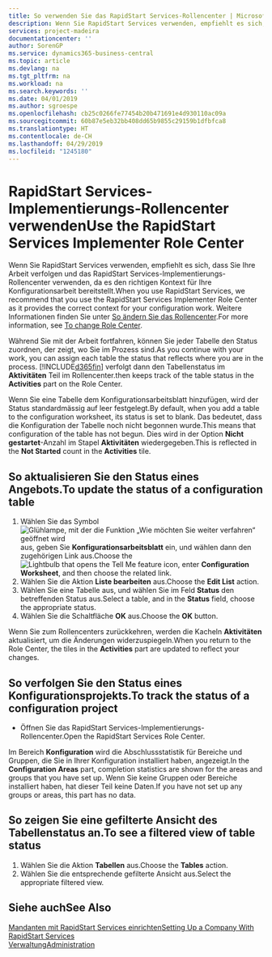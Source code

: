 ```yaml
---
title: So verwenden Sie das RapidStart Services-Rollencenter | Microsoft Docs
description: Wenn Sie RapidStart Services verwenden, empfiehlt es sich, dass Sie Ihre Arbeit verfolgen und das RapidStart Services-Implementierungs-Rollencenter verwenden, da es den richtigen Kontext für Ihre Konfigurationsarbeit bereitstellt.
services: project-madeira
documentationcenter: ''
author: SorenGP
ms.service: dynamics365-business-central
ms.topic: article
ms.devlang: na
ms.tgt_pltfrm: na
ms.workload: na
ms.search.keywords: ''
ms.date: 04/01/2019
ms.author: sgroespe
ms.openlocfilehash: cb25c0266fe77454b20b471691e4d930110ac09a
ms.sourcegitcommit: 60b87e5eb32bb408dd65b9855c29159b1dfbfca8
ms.translationtype: HT
ms.contentlocale: de-CH
ms.lasthandoff: 04/29/2019
ms.locfileid: "1245180"
---
```

# <a name="use-the-rapidstart-services-implementer-role-center"></a><span data-ttu-id="d6af3-103">RapidStart Services-Implementierungs-Rollencenter verwenden</span><span class="sxs-lookup"><span data-stu-id="d6af3-103">Use the RapidStart Services Implementer Role Center</span></span>
<span data-ttu-id="d6af3-104">Wenn Sie RapidStart Services verwenden, empfiehlt es sich, dass Sie Ihre Arbeit verfolgen und das RapidStart Services-Implementierungs-Rollencenter verwenden, da es den richtigen Kontext für Ihre Konfigurationsarbeit bereitstellt.</span><span class="sxs-lookup"><span data-stu-id="d6af3-104">When you use RapidStart Services, we recommend that you use the RapidStart Services Implementer Role Center as it provides the correct context for your configuration work.</span></span> <span data-ttu-id="d6af3-105">Weitere Informationen finden Sie unter [So ändern Sie das Rollencenter](ui-change-basic-settings.md#to-change-role-center).</span><span class="sxs-lookup"><span data-stu-id="d6af3-105">For more information, see [To change Role Center](ui-change-basic-settings.md#to-change-role-center).</span></span>

<span data-ttu-id="d6af3-106">Während Sie mit der Arbeit fortfahren, können Sie jeder Tabelle den Status zuordnen, der zeigt, wo Sie im Prozess sind.</span><span class="sxs-lookup"><span data-stu-id="d6af3-106">As you continue with your work, you can assign each table the status that reflects where you are in the process.</span></span> [!INCLUDE[d365fin](includes/d365fin_md.md)] <span data-ttu-id="d6af3-107">verfolgt dann den Tabellenstatus im **Aktivitäten** Teil im Rollencenter.</span><span class="sxs-lookup"><span data-stu-id="d6af3-107">then keeps track of the table status in the **Activities** part on the Role Center.</span></span>  

<span data-ttu-id="d6af3-108">Wenn Sie eine Tabelle dem Konfigurationsarbeitsblatt hinzufügen, wird der Status standardmässig auf leer festgelegt.</span><span class="sxs-lookup"><span data-stu-id="d6af3-108">By default, when you add a table to the configuration worksheet, its status is set to blank.</span></span> <span data-ttu-id="d6af3-109">Das bedeutet, dass die Konfiguration der Tabelle noch nicht begonnen wurde.</span><span class="sxs-lookup"><span data-stu-id="d6af3-109">This means that configuration of the table has not begun.</span></span> <span data-ttu-id="d6af3-110">Dies wird in der Option **Nicht gestartet**-Anzahl im Stapel **Aktivitäten** wiedergegeben.</span><span class="sxs-lookup"><span data-stu-id="d6af3-110">This is reflected in the **Not Started** count in the **Activities** tile.</span></span>  

## <a name="to-update-the-status-of-a-configuration-table"></a><span data-ttu-id="d6af3-111">So aktualisieren Sie den Status eines Angebots.</span><span class="sxs-lookup"><span data-stu-id="d6af3-111">To update the status of a configuration table</span></span>  
1.  <span data-ttu-id="d6af3-112">Wählen Sie das Symbol ![Glühlampe, mit der die Funktion „Wie möchten Sie weiter verfahren“ geöffnet wird](media/ui-search/search_small.png "Wie möchten Sie weiter verfahren?") aus, geben Sie **Konfigurationsarbeitsblatt** ein, und wählen dann den zugehörigen Link aus.</span><span class="sxs-lookup"><span data-stu-id="d6af3-112">Choose the ![Lightbulb that opens the Tell Me feature](media/ui-search/search_small.png "Tell me what you want to do") icon, enter **Configuration Worksheet**, and then choose the related link.</span></span>  
2.  <span data-ttu-id="d6af3-113">Wählen Sie die Aktion **Liste bearbeiten** aus.</span><span class="sxs-lookup"><span data-stu-id="d6af3-113">Choose the **Edit List** action.</span></span>  
3.  <span data-ttu-id="d6af3-114">Wählen Sie eine Tabelle aus, und wählen Sie im Feld **Status** den betreffenden Status aus.</span><span class="sxs-lookup"><span data-stu-id="d6af3-114">Select a table, and in the **Status** field, choose the appropriate status.</span></span>  
4.  <span data-ttu-id="d6af3-115">Wählen Sie die Schaltfläche **OK** aus.</span><span class="sxs-lookup"><span data-stu-id="d6af3-115">Choose the **OK** button.</span></span>  

<span data-ttu-id="d6af3-116">Wenn Sie zum Rollencenters zurückkehren, werden die Kacheln **Aktivitäten** aktualisiert, um die Änderungen widerzuspiegeln.</span><span class="sxs-lookup"><span data-stu-id="d6af3-116">When you return to the Role Center, the tiles in the **Activities** part are updated to reflect your changes.</span></span>  

## <a name="to-track-the-status-of-a-configuration-project"></a><span data-ttu-id="d6af3-117">So verfolgen Sie den Status eines Konfigurationsprojekts.</span><span class="sxs-lookup"><span data-stu-id="d6af3-117">To track the status of a configuration project</span></span>  
- <span data-ttu-id="d6af3-118">Öffnen Sie das RapidStart Services-Implementierungs-Rollencenter.</span><span class="sxs-lookup"><span data-stu-id="d6af3-118">Open the RapidStart Services Role Center.</span></span>  

<span data-ttu-id="d6af3-119">Im Bereich **Konfiguration** wird die Abschlussstatistik für Bereiche und Gruppen, die Sie in Ihrer Konfiguration installiert haben, angezeigt.</span><span class="sxs-lookup"><span data-stu-id="d6af3-119">In the **Configuration Areas** part, completion statistics are shown for the areas and groups that you have set up.</span></span> <span data-ttu-id="d6af3-120">Wenn Sie keine Gruppen oder Bereiche installiert haben, hat dieser Teil keine Daten.</span><span class="sxs-lookup"><span data-stu-id="d6af3-120">If you have not set up any groups or areas, this part has no data.</span></span>  

## <a name="to-see-a-filtered-view-of-table-status"></a><span data-ttu-id="d6af3-121">So zeigen Sie eine gefilterte Ansicht des Tabellenstatus an.</span><span class="sxs-lookup"><span data-stu-id="d6af3-121">To see a filtered view of table status</span></span>  
1. <span data-ttu-id="d6af3-122">Wählen Sie die Aktion **Tabellen** aus.</span><span class="sxs-lookup"><span data-stu-id="d6af3-122">Choose the **Tables** action.</span></span>  
2. <span data-ttu-id="d6af3-123">Wählen Sie die entsprechende gefilterte Ansicht aus.</span><span class="sxs-lookup"><span data-stu-id="d6af3-123">Select the appropriate filtered view.</span></span>  

## <a name="see-also"></a><span data-ttu-id="d6af3-124">Siehe auch</span><span class="sxs-lookup"><span data-stu-id="d6af3-124">See Also</span></span>  
[<span data-ttu-id="d6af3-125">Mandanten mit RapidStart Services einrichten</span><span class="sxs-lookup"><span data-stu-id="d6af3-125">Setting Up a Company With RapidStart Services</span></span>](admin-set-up-a-company-with-rapidstart.md)  
[<span data-ttu-id="d6af3-126">Verwaltung</span><span class="sxs-lookup"><span data-stu-id="d6af3-126">Administration</span></span>](admin-setup-and-administration.md)
